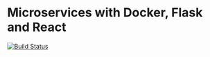 # Microservices with Docker, Flask and React

[![Build Status](https://travis-ci.org/dpauk/testdriven-app.svg?branch=master)](https://travis-ci.org/dpauk/testdriven-app)